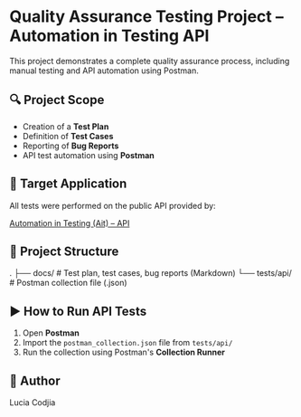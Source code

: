 # Quality Assurance Testing Project – Automation in Testing API

This project demonstrates a complete quality assurance process, including manual testing and API automation using Postman.


## 🔍 Project Scope

- Creation of a **Test Plan**
- Definition of **Test Cases**
- Reporting of **Bug Reports**
- API test automation using **Postman**


## 📌 Target Application

All tests were performed on the public API provided by:

[Automation in Testing (Ait) – API](https://automationintesting.online/)


## 📁 Project Structure

.
├── docs/ # Test plan, test cases, bug reports (Markdown)
└── tests/api/ # Postman collection file (.json)

## ▶️ How to Run API Tests

1. Open **Postman**
2. Import the `postman_collection.json` file from `tests/api/`
3. Run the collection using Postman's **Collection Runner**

## 👤 Author

Lucia Codjia